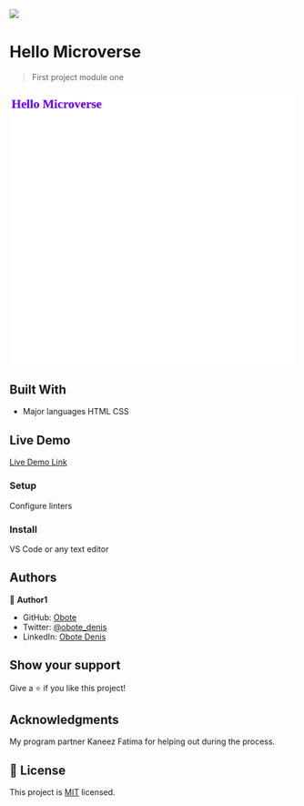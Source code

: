 ![](https://img.shields.io/badge/Microverse-blueviolet)

# Hello Microverse

> First project module one

![screenshot](./app.png)

## Built With

- Major languages
HTML
CSS

## Live Demo

[Live Demo Link]()

### Setup
Configure linters 
### Install
VS Code or any text editor


## Authors

👤 **Author1**

- GitHub: [Obote](https://github.com/Obote)
- Twitter: [@obote_denis](https://twitter.com/Obote_denis)
- LinkedIn: [Obote Denis](https://www.linkedin.com/in/obote-denis-9859a2a3/)


## Show your support

Give a ⭐️ if you like this project!

## Acknowledgments

My program partner Kaneez Fatima for helping out during the process.

## 📝 License

This project is [MIT](./MIT.md) licensed.